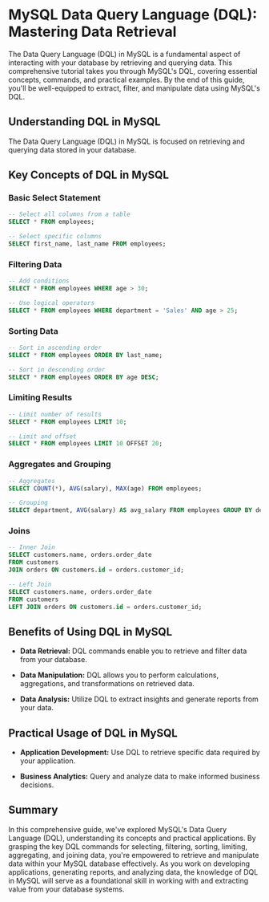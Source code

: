 # MySQL Data Query Language (DQL): Mastering Data Retrieval

The Data Query Language (DQL) in MySQL is a fundamental aspect of interacting with your database by retrieving and querying data. This comprehensive tutorial takes you through MySQL's DQL, covering essential concepts, commands, and practical examples. By the end of this guide, you'll be well-equipped to extract, filter, and manipulate data using MySQL's DQL.

## Understanding DQL in MySQL

The Data Query Language (DQL) in MySQL is focused on retrieving and querying data stored in your database.

## Key Concepts of DQL in MySQL

### Basic Select Statement

```sql
-- Select all columns from a table
SELECT * FROM employees;

-- Select specific columns
SELECT first_name, last_name FROM employees;
```

### Filtering Data

```sql
-- Add conditions
SELECT * FROM employees WHERE age > 30;

-- Use logical operators
SELECT * FROM employees WHERE department = 'Sales' AND age > 25;
```

### Sorting Data

```sql
-- Sort in ascending order
SELECT * FROM employees ORDER BY last_name;

-- Sort in descending order
SELECT * FROM employees ORDER BY age DESC;
```

### Limiting Results

```sql
-- Limit number of results
SELECT * FROM employees LIMIT 10;

-- Limit and offset
SELECT * FROM employees LIMIT 10 OFFSET 20;
```

### Aggregates and Grouping

```sql
-- Aggregates
SELECT COUNT(*), AVG(salary), MAX(age) FROM employees;

-- Grouping
SELECT department, AVG(salary) AS avg_salary FROM employees GROUP BY department;
```

### Joins

```sql
-- Inner Join
SELECT customers.name, orders.order_date
FROM customers
JOIN orders ON customers.id = orders.customer_id;

-- Left Join
SELECT customers.name, orders.order_date
FROM customers
LEFT JOIN orders ON customers.id = orders.customer_id;
```

## Benefits of Using DQL in MySQL

- **Data Retrieval:** DQL commands enable you to retrieve and filter data from your database.

- **Data Manipulation:** DQL allows you to perform calculations, aggregations, and transformations on retrieved data.

- **Data Analysis:** Utilize DQL to extract insights and generate reports from your data.

## Practical Usage of DQL in MySQL

- **Application Development:** Use DQL to retrieve specific data required by your application.

- **Business Analytics:** Query and analyze data to make informed business decisions.

## Summary

In this comprehensive guide, we've explored MySQL's Data Query Language (DQL), understanding its concepts and practical applications. By grasping the key DQL commands for selecting, filtering, sorting, limiting, aggregating, and joining data, you're empowered to retrieve and manipulate data within your MySQL database effectively. As you work on developing applications, generating reports, and analyzing data, the knowledge of DQL in MySQL will serve as a foundational skill in working with and extracting value from your database systems.
